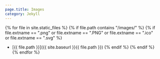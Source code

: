 ```yaml
---
page.title: Images
category: Jekyll
---
```


{% for file in site.static_files %}
  {% if file.path contains "/images/" %}
    {% if file.extname == ".png" or file.extname == ".PNG" or file.extname == ".ico" or file.extname == ".svg" %}
* [{{ file.path }}]({{ site.baseurl }}{{ file.path }})
    {% endif %}
  {% endif %}
{% endfor %}
